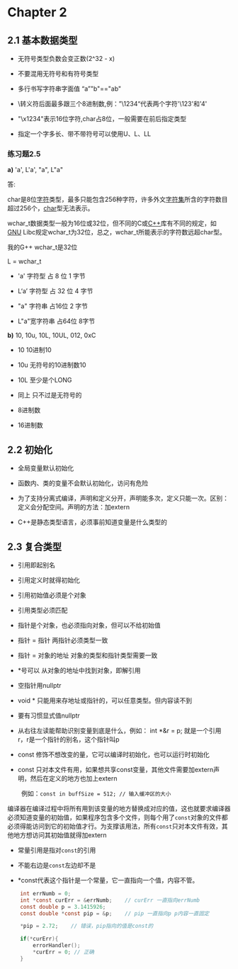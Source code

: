 # Chapter 2

## 2.1 基本数据类型

- 无符号类型负数会变正数(2^32 - x)

- 不要混用无符号和有符号类型

- 多行书写字符串字面值 “a”"b"=="ab"

- \转义符后面最多跟三个8进制数,例：”\1234“代表两个字符'\123'和'4'

- "\x1234"表示16位字符,char占8位，一般需要在前后指定类型

- 指定一个字多长、带不带符号可以使用U、L、LL

### 练习题2.5

**a)** 'a',  L'a', "a", L"a"

答: 

char是8位[字符](https://baike.baidu.com/item/%E5%AD%97%E7%AC%A6)类型，最多只能包含256种字符，许多外文[字符集](https://baike.baidu.com/item/%E5%AD%97%E7%AC%A6%E9%9B%86)所含的字符数目超过256个，[char](https://baike.baidu.com/item/char/5156054)型无法表示。

wchar_t数据类型一般为16位或32位，但不同的C或[C++](https://baike.baidu.com/item/C%2B%2B/99272)库有不同的规定，如[GNU](https://baike.baidu.com/item/GNU/671972) Libc规定wchar_t为32位，总之，wchar_t所能表示的字符数远超char型。

我的G++ wchar_t是32位

L = wchar_t 

- 'a' 字符型 占 8 位 1 字节

- L‘a’ 字符型 占 32 位 4 字节

- "a" 字符串  占16位  2 字节

- L"a"宽字符串 占64位 8字节

**b)** 10, 10u, 10L, 10UL, 012, 0xC

- 10 10进制10

- 10u 无符号的10进制数10

- 10L 至少是个LONG

- 同上 只不过是无符号的

- 8进制数

- 16进制数

## 2.2 初始化

- 全局变量默认初始化

- 函数内、类的变量不会默认初始化，访问有危险

- 为了支持分离式编译，声明和定义分开，声明能多次，定义只能一次。区别：定义会分配空间。声明的方法：加extern

- C++是静态类型语言，必须事前知道变量是什么类型的

## 2.3 复合类型

- 引用即起别名

- 引用定义时就得初始化

- 引用初始值必须是个对象

- 引用类型必须匹配

- 指针是个对象，也必须指向对象，但可以不给初始值

- 指针 = 指针 两指针必须类型一致

- 指针 = 对象的地址 对象的类型和指针类型需要一致

- *号可以 从对象的地址中找到对象，即解引用

- 空指针用nullptr

- void * 只能用来存地址或指针的，可以任意类型。但内容读不到

- 要有习惯显式值nullptr

- 从右往左读能帮助识别变量到底是什么，例如： int *&r = p; 就是一个引用 r，r是一个指针的别名，这个指针叫p

- const 修饰不想改变的量，它可以编译时初始化，也可以运行时初始化

- const 只对本文件有用，如果想共享const变量，其他文件需要加extern声明，然后在定义的地方也加上extern

        例如：```const in buffSize = 512; // 输入缓冲区的大小```

编译器在编译过程中将所有用到该变量的地方替换成对应的值，这也就要求编译器必须知道变量的初始值，如果程序包含多个文件，则每个用了```const```对象的文件都必须得能访问到它的初始值才行。为支撑该用法，所有```const```只对本文件有效，其他地方想访问其初始值就得加extern

- 常量引用是指对```const```的引用

- 不能右边是```const```左边却不是

- *const代表这个指针是一个常量，它一直指向一个值，内容不管。

```c
    int errNumb = 0;
    int *const curErr = &errNumb;    // curErr 一直指向errNumb
    const double p = 3.1415926;
    const double *const pip = &p;    // pip 一直指向p p内容一直固定

    *pip = 2.72;    // 错误，pip指向的值是const的

    if(*curErr){
        errorHandler();
        *curErr = 0; // 正确
    }
```
